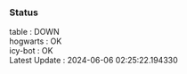 ### Status


table : DOWN  
hogwarts : OK  
icy-bot : OK  
Latest Update : 2024-06-06 02:25:22.194330
